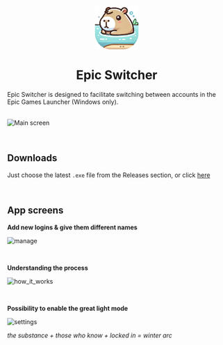 <div align="center">
  <a href="#" target="_blank">
    <img src="./Assets/capy_icon.png" alt="Project Icon" width="100">
  </a>
  <h1>Epic Switcher</h1>
</div>

Epic Switcher is designed to facilitate switching between accounts in the Epic Games Launcher (Windows only).
<br/><br/>

![Main screen](./Demo/accounts.png) 

<br/>

## Downloads

Just choose the latest `.exe` file from the Releases section, or click [here]()

<br/>

##  App screens

**Add new logins & give them different names**

![manage](./Demo/manage.png)

<br/>

**Understanding the process**

![how_it_works](./Demo/how_it_works.png) 

<br/>

**Possibility to enable the great light mode**

![settings](./Demo/settings.png) 

*the substance + those who know + locked in = winter arc*
